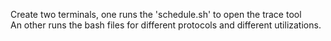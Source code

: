 Create two terminals, one runs the 'schedule.sh' to open the trace tool <br />
An other runs the bash files for different protocols and different utilizations.
